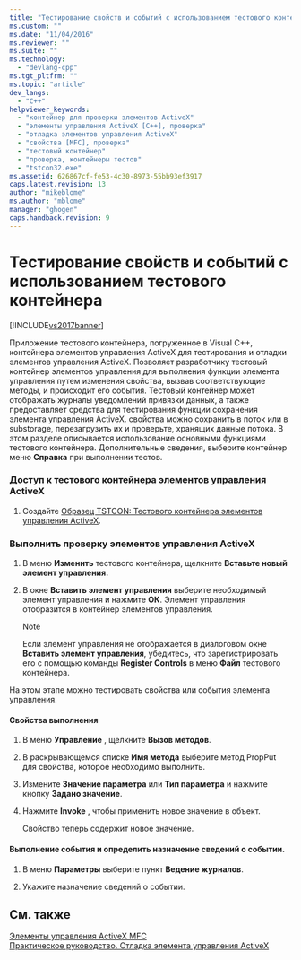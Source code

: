 ```yaml
---
title: "Тестирование свойств и событий с использованием тестового контейнера | Microsoft Docs"
ms.custom: ""
ms.date: "11/04/2016"
ms.reviewer: ""
ms.suite: ""
ms.technology: 
  - "devlang-cpp"
ms.tgt_pltfrm: ""
ms.topic: "article"
dev_langs: 
  - "C++"
helpviewer_keywords: 
  - "контейнер для проверки элементов ActiveX"
  - "элементы управления ActiveX [C++], проверка"
  - "отладка элементов управления ActiveX"
  - "свойства [MFC], проверка"
  - "тестовый контейнер"
  - "проверка, контейнеры тестов"
  - "tstcon32.exe"
ms.assetid: 626867cf-fe53-4c30-8973-55bb93ef3917
caps.latest.revision: 13
author: "mikeblome"
ms.author: "mblome"
manager: "ghogen"
caps.handback.revision: 9
---
```

# Тестирование свойств и событий с использованием тестового контейнера
[!INCLUDE[vs2017banner](../assembler/inline/includes/vs2017banner.md)]

Приложение тестового контейнера, погруженное в Visual C\+\+, контейнера элементов управления ActiveX для тестирования и отладки элементов управления ActiveX.  Позволяет разработчику тестовый контейнер элементов управления для выполнения функции элемента управления путем изменения свойства, вызвав соответствующие методы, и происходит его события.  Тестовый контейнер может отображать журналы уведомлений привязки данных, а также предоставляет средства для тестирования функции сохранения элемента управления ActiveX. свойства можно сохранить в поток или в substorage, перезагрузить их и проверьте, хранящих данные потока.  В этом разделе описывается использование основными функциями тестового контейнера.  Дополнительные сведения, выберите контейнер меню **Справка** при выполнении тестов.  
  
### Доступ к тестового контейнера элементов управления ActiveX  
  
1.  Создайте [Образец TSTCON: Тестового контейнера элементов управления ActiveX](../top/visual-cpp-samples.md).  
  
### Выполнить проверку элементов управления ActiveX  
  
1.  В меню **Изменить**  тестового контейнера, щелкните **Вставьте новый элемент управления.**  
  
2.  В окне **Вставить элемент управления**  выберите необходимый элемент управления и нажмите **ОК**.  Элемент управления отобразится в контейнер элементов управления.  
  
    > [!NOTE]
    >  Если элемент управления не отображается в диалоговом окне **Вставить элемент управления**, убедитесь, что зарегистрировать его с помощью команды **Register Controls** в меню **Файл** тестового контейнера.  
  
 На этом этапе можно тестировать свойства или события элемента управления.  
  
#### Свойства выполнения  
  
1.  В меню **Управление** , щелкните **Вызов методов**.  
  
2.  В раскрывающемся списке **Имя метода** выберите метод PropPut для свойства, которое необходимо выполнить.  
  
3.  Измените **Значение параметра** или **Тип параметра** и нажмите кнопку **Задано значение**.  
  
4.  Нажмите **Invoke** , чтобы применить новое значение в объект.  
  
     Свойство теперь содержит новое значение.  
  
#### Выполнение события и определить назначение сведений о событии.  
  
1.  В меню **Параметры**  выберите пункт **Ведение журналов**.  
  
2.  Укажите назначение сведений о событии.  
  
## См. также  
 [Элементы управления ActiveX MFC](../mfc/mfc-activex-controls.md)   
 [Практическое руководство. Отладка элемента управления ActiveX](../Topic/How%20to:%20Debug%20an%20ActiveX%20Control.md)